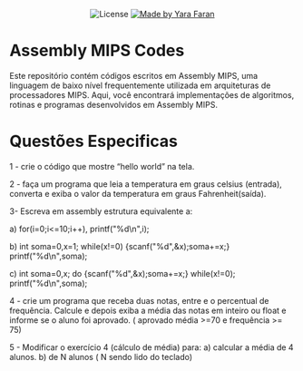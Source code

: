 <p align="center">

  <img alt="License" src="https://img.shields.io/badge/license-MIT-brightgreen">

  <a href="https://www.linkedin.com/in/yara-rodrigues-inácio-b14203236/">
    <img alt="Made by Yara Faran" src="https://img.shields.io/badge/made_by-Yara_Faran-pink">
  </a>
</p>


# Assembly MIPS Codes

Este repositório contém códigos escritos em Assembly MIPS, uma linguagem de baixo nível frequentemente utilizada em arquiteturas de processadores MIPS. Aqui, você encontrará implementações de algoritmos, rotinas e programas desenvolvidos em Assembly MIPS.


# Questões Especificas

1 - crie o código que mostre “hello world” na tela.

2 - faça um programa que leia a temperatura em graus celsius (entrada), converta e exiba o valor da temperatura em graus Fahrenheit(saída).

3- Escreva em assembly estrutura equivalente a:

   a) for(i=0;i<=10;i++), printf("%d\n",i);
   
   b) int soma=0,x=1; while(x!=0) {scanf("%d",&x);soma+=x;} printf("%d\n",soma);
   
   c) int soma=0,x; do {scanf("%d",&x);soma+=x;} while(x!=0); printf("%d\n",soma);
   
4 - crie um programa que receba duas notas, entre e o percentual de frequência. Calcule e depois exiba a média das notas em inteiro ou float e informe se o aluno foi aprovado. ( aprovado média >=70 e frequência >= 75)

5 - Modificar o exercício 4 (cálculo de média) para: a) calcular a média de 4 alunos. b) de N alunos ( N sendo lido do teclado)
